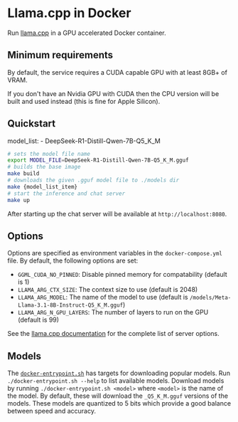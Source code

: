 # Llama.cpp in Docker

Run [llama.cpp](https://github.com/ggerganov/llama.cpp) in a GPU accelerated
Docker container.

## Minimum requirements

By default, the service requires a CUDA capable GPU with at least 8GB+ of VRAM.

If you don't have an Nvidia GPU with CUDA then the CPU version will be built and
used instead (this is fine for Apple Silicon).

## Quickstart

model_list:
    - DeepSeek-R1-Distill-Qwen-7B-Q5_K_M

```bash
# sets the model file name
export MODEL_FILE=DeepSeek-R1-Distill-Qwen-7B-Q5_K_M.gguf
# builds the base image
make build
# downloads the given .gguf model file to ./models dir
make {model_list_item}
# start the inference and chat server
make up
```

After starting up the chat server will be available at `http://localhost:8080`.

## Options

Options are specified as environment variables in the `docker-compose.yml` file.
By default, the following options are set:

* `GGML_CUDA_NO_PINNED`: Disable pinned memory for compatability (default is 1)
* `LLAMA_ARG_CTX_SIZE`: The context size to use (default is 2048)
* `LLAMA_ARG_MODEL`: The name of the model to use (default is `/models/Meta-Llama-3.1-8B-Instruct-Q5_K_M.gguf`)
* `LLAMA_ARG_N_GPU_LAYERS`: The number of layers to run on the GPU (default is 99)

See the [llama.cpp documentation](https://github.com/ggerganov/llama.cpp/tree/master/examples/server)
for the complete list of server options.

## Models

The [`docker-entrypoint.sh`](docker-entrypoint.sh) has targets for downloading
popular models. Run `./docker-entrypoint.sh --help` to list available models.
Download models by running `./docker-entrypoint.sh <model>` where `<model>` is
the name of the model. By default, these will download the `_Q5_K_M.gguf`
versions of the models. These models are quantized to 5 bits which provide a
good balance between speed and accuracy.
